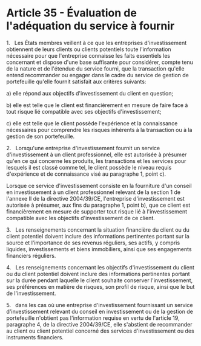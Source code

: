 # Article 35 - Évaluation de l'adéquation du service à fournir


1.   Les États membres veillent à ce que les entreprises d'investissement obtiennent de leurs clients ou clients potentiels toute l'information nécessaire pour que l'entreprise connaisse les faits essentiels les concernant et dispose d'une base suffisante pour considérer, compte tenu de la nature et de l'étendue du service fourni, que la transaction qu'elle entend recommander ou engager dans le cadre du service de gestion de portefeuille qu'elle fournit satisfait aux critères suivants:

a) elle répond aux objectifs d'investissement du client en question;

b) elle est telle que le client est financièrement en mesure de faire face à tout risque lié compatible avec ses objectifs d'investissement;

c) elle est telle que le client possède l'expérience et la connaissance nécessaires pour comprendre les risques inhérents à la transaction ou à la gestion de son portefeuille.

2.   Lorsqu'une entreprise d'investissement fournit un service d'investissement à un client professionnel, elle est autorisée à présumer qu'en ce qui concerne les produits, les transactions et les services pour lesquels il est classé comme tel, le client possède le niveau requis d'expérience et de connaissance visé au paragraphe 1, point c).

Lorsque ce service d'investissement consiste en la fourniture d'un conseil en investissement à un client professionnel relevant de la section 1 de l'annexe II de la directive 2004/39/CE, l'entreprise d'investissement est autorisée à présumer, aux fins du paragraphe 1, point b), que ce client est financièrement en mesure de supporter tout risque lié à l'investissement compatible avec les objectifs d'investissement de ce client.

3.   Les renseignements concernant la situation financière du client ou du client potentiel doivent inclure des informations pertinentes portant sur la source et l'importance de ses revenus réguliers, ses actifs, y compris liquides, investissements et biens immobiliers, ainsi que ses engagements financiers réguliers.

4.   Les renseignements concernant les objectifs d'investissement du client ou du client potentiel doivent inclure des informations pertinentes portant sur la durée pendant laquelle le client souhaite conserver l'investissement, ses préférences en matière de risques, son profil de risque, ainsi que le but de l'investissement.

5.   dans les cas où une entreprise d'investissement fournissant un service d'investissement relevant du conseil en investissement ou de la gestion de portefeuille n'obtient pas l'information requise en vertu de l'article 19, paragraphe 4, de la directive 2004/39/CE, elle s'abstient de recommander au client ou client potentiel concerné des services d'investissement ou des instruments financiers.
